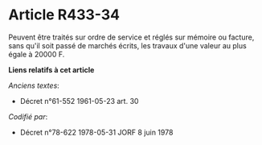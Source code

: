 # Article R433-34

Peuvent être traités sur ordre de service et réglés sur mémoire ou facture, sans qu'il soit passé de marchés écrits, les
travaux d'une valeur au plus égale à 20000 F.

**Liens relatifs à cet article**

_Anciens textes_:

  - Décret n°61-552 1961-05-23 art. 30

_Codifié par_:

  - Décret n°78-622 1978-05-31 JORF 8 juin 1978
